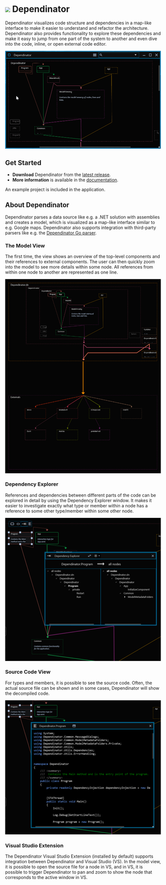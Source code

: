 # <img src="DependinatorVse/source.extension.ico" width="20"> Dependinator

Dependinator visualizes code structure and dependencies in a map-like interface to make it easier to understand and refactor the architecture. Dependinator also provides functionality to explore these dependencies and make it easy to jump from one part of the system to another and even dive into the code, inline, or open external code editor.

<img src="doc/resources/dependinator.gif" width="650">

## Get Started

* **Download** Dependinator from the [latest release](https://github.com/michael-reichenauer/Dependinator/releases/latest).
* **More information** is available in the [documentation](https://github.com/michael-reichenauer/Dependinator/wiki/Dependinator-Help).

An example project is included in the application.

## About Dependinator

Dependinator parses a data source like e.g. a .NET solution with assemblies and creates a model, which is visualized as a map-like interface similar to e.g. Google maps. Dependinator also supports integration with third-party parsers like e.g. the [Dependinator Go parser](https://github.com/michael-reichenauer/depgoparser).

### The Model View

The first time, the view shows an overview of the top-level components and their references to external components. The user can then quickly zoom into the model to see more details within some node. All references from within one node to another are represented as one line.  

![Model View](doc/resources/model_view.png)

### Dependency Explorer

References and dependencies between different parts of the code can be explored in detail by using the Dependency Explorer window. It makes it easier to investigate exactly what type or member within a node has a reference to some other type/member within some other node.

![Dependency Explorer](doc/resources/de.png)

### Source Code View

For types and members, it is possible to see the source code. Often, the actual source file can be shown and in some cases, Dependinator will show the decompiled code.

![Source Code](doc/resources/code.png)

### Visual Studio Extension

The Dependinator Visual Studio Extension (installed by default) supports integration between Dependinator and Visual Studio (VS). In the model view, it is possible to open the source file for a node in VS, and in VS, it is possible to trigger Dependinator to pan and zoom to show the node that corresponds to the active window in VS.

